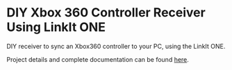 # DIY Xbox 360 Controller Receiver Using LinkIt ONE

DIY receiver to sync an Xbox360 controller to your PC, using the LinkIt ONE.

Project details and complete documentation can be found [here](https://www.instructables.com/DIY-Xbox-360-Controller-Receiver-Using-LinkIt-ONE/).
